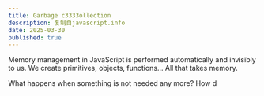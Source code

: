 ```yaml
---
title: Garbage c3333ollection
description: 复制自javascript.info
date: 2025-03-30
published: true
---
```


Memory management in JavaScript is performed automatically and invisibly to us. We create primitives, objects, functions… All that takes memory.

What happens when something is not needed any more? How d